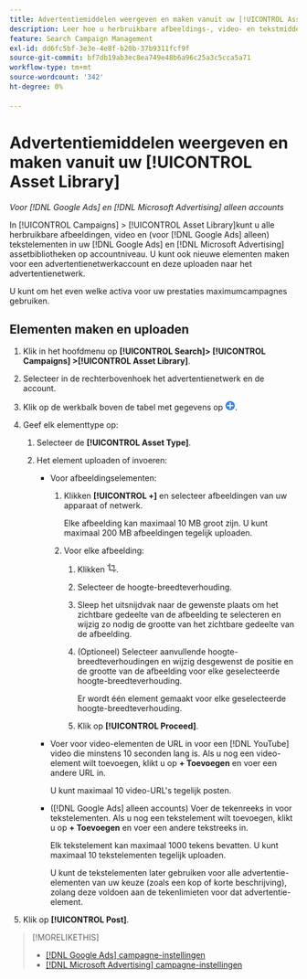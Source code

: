 ```yaml
---
title: Advertentiemiddelen weergeven en maken vanuit uw [!UICONTROL Asset Library]
description: Leer hoe u herbruikbare afbeeldings-, video- en tekstmiddelen voor uw [!DNL Google Ads] en [!DNL Microsoft Advertising] assetbibliotheken op accountniveau.
feature: Search Campaign Management
exl-id: dd6fc5bf-3e3e-4e8f-b20b-37b9311fcf9f
source-git-commit: bf7db19ab3ec8ea749e48b6a96c25a3c5cca5a71
workflow-type: tm+mt
source-wordcount: '342'
ht-degree: 0%

---
```


# Advertentiemiddelen weergeven en maken vanuit uw [!UICONTROL Asset Library]

*Voor [!DNL Google Ads] en [!DNL Microsoft Advertising] alleen accounts*

In [!UICONTROL Campaigns] > [!UICONTROL Asset Library]kunt u alle herbruikbare afbeeldingen, video en (voor [!DNL Google Ads] alleen) tekstelementen in uw [!DNL Google Ads] en [!DNL Microsoft Advertising] assetbibliotheken op accountniveau. U kunt ook nieuwe elementen maken voor een advertentienetwerkaccount en deze uploaden naar het advertentienetwerk.

U kunt om het even welke activa voor uw prestaties maximumcampagnes gebruiken.

## Elementen maken en uploaden

1. Klik in het hoofdmenu op **[!UICONTROL Search]> [!UICONTROL Campaigns] >[!UICONTROL Asset Library]**.

1. Selecteer in de rechterbovenhoek het advertentienetwerk en de account.

1. Klik op de werkbalk boven de tabel met gegevens op ![Uploaden](/help/search-social-commerce/assets/add.png "Uploaden").

1. Geef elk elementtype op:

   1. Selecteer de **[!UICONTROL Asset Type]**.

   1. Het element uploaden of invoeren:

      * Voor afbeeldingselementen:

         1. Klikken **[!UICONTROL +]** en selecteer afbeeldingen van uw apparaat of netwerk.

            Elke afbeelding kan maximaal 10 MB groot zijn. U kunt maximaal 200 MB afbeeldingen tegelijk uploaden.

         1. Voor elke afbeelding:

            1. Klikken ![Uitsnijden](/help/search-social-commerce/assets/crop.png "Uitsnijden").

            1. Selecteer de hoogte-breedteverhouding.

            1. Sleep het uitsnijdvak naar de gewenste plaats om het zichtbare gedeelte van de afbeelding te selecteren en wijzig zo nodig de grootte van het zichtbare gedeelte van de afbeelding.

            1. (Optioneel) Selecteer aanvullende hoogte-breedteverhoudingen en wijzig desgewenst de positie en de grootte van de afbeelding voor elke geselecteerde hoogte-breedteverhouding.

               Er wordt één element gemaakt voor elke geselecteerde hoogte-breedteverhouding.

            1. Klik op **[!UICONTROL Proceed]**.

      * Voer voor video-elementen de URL in voor een [!DNL YouTube] video die minstens 10 seconden lang is. Als u nog een video-element wilt toevoegen, klikt u op **+ Toevoegen** en voer een andere URL in.

        U kunt maximaal 10 video-URL&#39;s tegelijk posten.

      * ([!DNL Google Ads] alleen accounts) Voer de tekenreeks in voor tekstelementen. Als u nog een tekstelement wilt toevoegen, klikt u op **+ Toevoegen** en voer een andere tekstreeks in.

        Elk tekstelement kan maximaal 1000 tekens bevatten. U kunt maximaal 10 tekstelementen tegelijk uploaden.

        U kunt de tekstelementen later gebruiken voor alle advertentie-elementen van uw keuze (zoals een kop of korte beschrijving), zolang deze voldoen aan de tekenlimieten voor dat advertentie-element.

1. Klik op **[!UICONTROL Post]**.

>[!MORELIKETHIS]
>
>* [[!DNL Google Ads] campagne-instellingen](/help/search-social-commerce/campaign-management/campaigns/campaign-settings-google.md)
>* [[!DNL Microsoft Advertising] campagne-instellingen](/help/search-social-commerce/campaign-management/campaigns/campaign-settings-microsoft.md)
